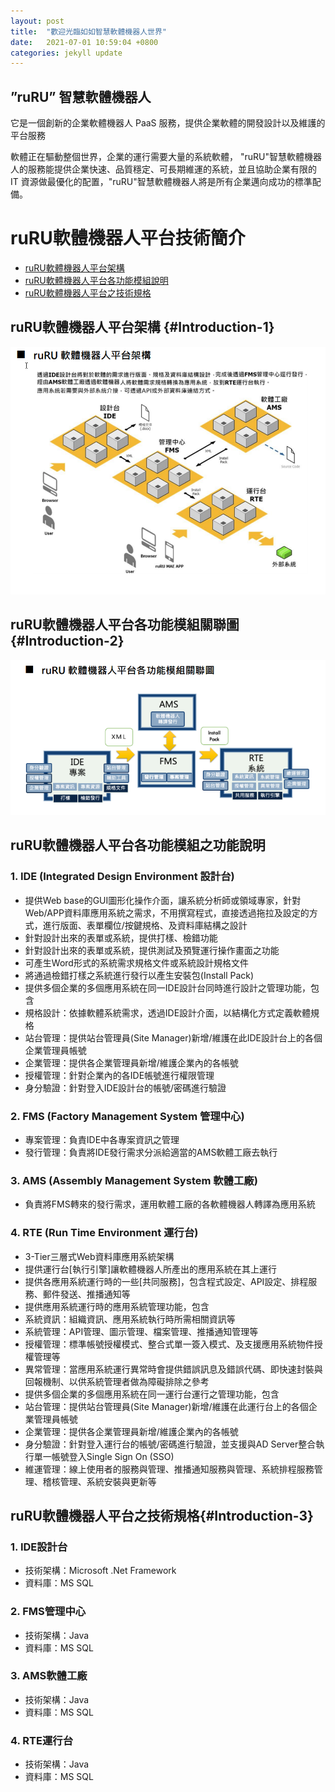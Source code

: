 ```yaml
---
layout: post
title:  "歡迎光臨如如智慧軟體機器人世界"
date:   2021-07-01 10:59:04 +0800
categories: jekyll update
---
```


## ”ruRU” 智慧軟體機器人
它是一個創新的企業軟體機器人 PaaS 服務，提供企業軟體的開發設計以及維護的平台服務

軟體正在驅動整個世界，企業的運行需要大量的系統軟體， "ruRU"智慧軟體機器人的服務能提供企業快速、品質穩定、可長期維運的系統，並且協助企業有限的 IT 資源做最優化的配置，"ruRU"智慧軟體機器人將是所有企業邁向成功的標準配備。

# ruRU軟體機器人平台技術簡介
- [ruRU軟體機器人平台架構](#Introduction-1)
- [ruRU軟體機器人平台各功能模組說明](#Introduction-2)
- [ruRU軟體機器人平台之技術規格](#Introduction-3)

	
## ruRU軟體機器人平台架構 {#Introduction-1}
![](Introduction-1.png)

## ruRU軟體機器人平台各功能模組關聯圖 {#Introduction-2}
![](Introduction-2.png)

## ruRU軟體機器人平台各功能模組之功能說明
### 1. IDE (Integrated Design Environment 設計台)
- 提供Web base的GUI圖形化操作介面，讓系統分析師或領域專家，針對Web/APP資料庫應用系統之需求，不用撰寫程式，直接透過拖拉及設定的方式，進行版面、表單欄位/按鍵規格、及資料庫結構之設計
- 針對設計出來的表單或系統，提供打樣、檢錯功能
- 針對設計出來的表單或系統，提供測試及預覽運行操作畫面之功能
- 可產生Word形式的系統需求規格文件或系統設計規格文件
- 將通過檢錯打樣之系統進行發行以產生安裝包(Install Pack)
- 提供多個企業的多個應用系統在同一IDE設計台同時進行設計之管理功能，包含
- 規格設計：依據軟體系統需求，透過IDE設計介面，以結構化方式定義軟體規格
- 站台管理：提供站台管理員(Site Manager)新增/維護在此IDE設計台上的各個企業管理員帳號
- 企業管理：提供各企業管理員新增/維護企業內的各帳號
- 授權管理：針對企業內的各IDE帳號進行權限管理
- 身分驗證：針對登入IDE設計台的帳號/密碼進行驗證

### 2. FMS (Factory Management System 管理中心)
- 專案管理：負責IDE中各專案資訊之管理
- 發行管理：負責將IDE發行需求分派給適當的AMS軟體工廠去執行

### 3. AMS (Assembly Management System 軟體工廠)
- 負責將FMS轉來的發行需求，運用軟體工廠的各軟體機器人轉譯為應用系統

### 4. RTE (Run Time Environment 運行台)
- 3-Tier三層式Web資料庫應用系統架構
- 提供運行台[執行引擎]讓軟體機器人所產出的應用系統在其上運行
- 提供各應用系統運行時的一些[共同服務]，包含程式設定、API設定、排程服務、郵件發送、推播通知等
- 提供應用系統運行時的應用系統管理功能，包含
- 系統資訊：組織資訊、應用系統執行時所需相關資訊等
- 系統管理：API管理、圖示管理、檔案管理、推播通知管理等
- 授權管理：標準帳號授權模式、整合式單一簽入模式、及支援應用系統物件授權管理等
- 異常管理：當應用系統運行異常時會提供錯誤訊息及錯誤代碼、即快速封裝與回報機制、以供系統管理者做為障礙排除之參考
- 提供多個企業的多個應用系統在同一運行台運行之管理功能，包含
- 站台管理：提供站台管理員(Site Manager)新增/維護在此運行台上的各個企業管理員帳號
- 企業管理：提供各企業管理員新增/維護企業內的各帳號
- 身分驗證：針對登入運行台的帳號/密碼進行驗證，並支援與AD Server整合執行單一帳號登入Single Sign On (SSO)
- 維運管理：線上使用者的服務與管理、推播通知服務與管理、系統排程服務管理、稽核管理、系統安裝與更新等

## ruRU軟體機器人平台之技術規格{#Introduction-3}
### 1. IDE設計台 
- 技術架構：Microsoft .Net Framework
- 資料庫：MS SQL
### 2. FMS管理中心
- 技術架構：Java
- 資料庫：MS SQL
### 3. AMS軟體工廠
- 技術架構：Java
- 資料庫：MS SQL
### 4. RTE運行台
- 技術架構：Java
- 資料庫：MS SQL
 

